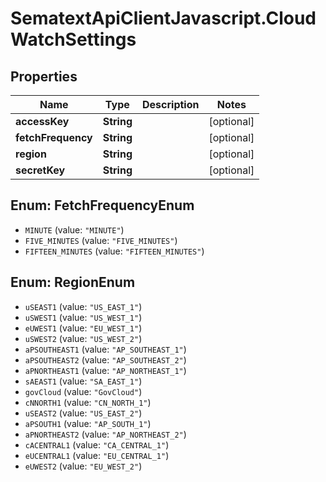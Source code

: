 # SematextApiClientJavascript.CloudWatchSettings

## Properties

| Name               | Type       | Description | Notes      |
| ------------------ | ---------- | ----------- | ---------- |
| **accessKey**      | **String** |             | [optional] |
| **fetchFrequency** | **String** |             | [optional] |
| **region**         | **String** |             | [optional] |
| **secretKey**      | **String** |             | [optional] |

<a name="FetchFrequencyEnum"></a>

## Enum: FetchFrequencyEnum

* `MINUTE` (value: `"MINUTE"`)
* `FIVE_MINUTES` (value: `"FIVE_MINUTES"`)
* `FIFTEEN_MINUTES` (value: `"FIFTEEN_MINUTES"`)

<a name="RegionEnum"></a>

## Enum: RegionEnum

* `uSEAST1` (value: `"US_EAST_1"`)
* `uSWEST1` (value: `"US_WEST_1"`)
* `eUWEST1` (value: `"EU_WEST_1"`)
* `uSWEST2` (value: `"US_WEST_2"`)
* `aPSOUTHEAST1` (value: `"AP_SOUTHEAST_1"`)
* `aPSOUTHEAST2` (value: `"AP_SOUTHEAST_2"`)
* `aPNORTHEAST1` (value: `"AP_NORTHEAST_1"`)
* `sAEAST1` (value: `"SA_EAST_1"`)
* `govCloud` (value: `"GovCloud"`)
* `cNNORTH1` (value: `"CN_NORTH_1"`)
* `uSEAST2` (value: `"US_EAST_2"`)
* `aPSOUTH1` (value: `"AP_SOUTH_1"`)
* `aPNORTHEAST2` (value: `"AP_NORTHEAST_2"`)
* `cACENTRAL1` (value: `"CA_CENTRAL_1"`)
* `eUCENTRAL1` (value: `"EU_CENTRAL_1"`)
* `eUWEST2` (value: `"EU_WEST_2"`)
